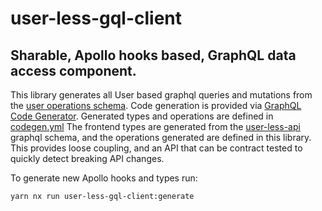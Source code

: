 # user-less-gql-client

## Sharable, Apollo hooks based, GraphQL data access component.

This library generates all User based graphql queries and mutations from the
[user operations schema](src/lib/graphql/user-operations.graphql).
Code generation is provided via [GraphQL Code Generator](https://graphql-code-generator.com/). Generated
types and operations are defined in [codegen.yml](codegen.yml)
The frontend types are generated from the [user-less-api]() graphql schema, and the operations
generated are defined in this library. This provides loose coupling, and an API that can be
contract tested to quickly detect breaking API changes.

To generate new Apollo hooks and types run:

```bash
yarn nx run user-less-gql-client:generate
```
